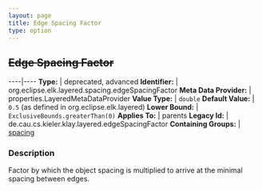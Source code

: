 ```yaml
---
layout: page
title: Edge Spacing Factor
type: option
---
```

## ~~Edge Spacing Factor~~

----|----
**Type:** | deprecated, advanced
**Identifier:** | org.eclipse.elk.layered.spacing.edgeSpacingFactor
**Meta Data Provider:** | properties.LayeredMetaDataProvider
**Value Type:** | `double`
**Default Value:** | `0.5` (as defined in org.eclipse.elk.layered)
**Lower Bound:** | `ExclusiveBounds.greaterThan(0)`
**Applies To:** | parents
**Legacy Id:** | de.cau.cs.kieler.klay.layered.edgeSpacingFactor
**Containing Groups:** | [spacing](org-eclipse-elk-layered-spacing)


### Description
Factor by which the object spacing is multiplied to arrive at the minimal spacing between edges.

